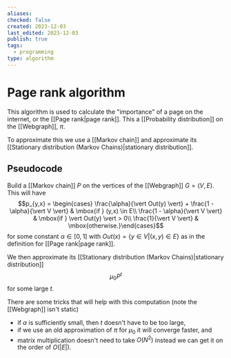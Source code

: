 ```yaml
---
aliases: 
checked: false
created: 2023-12-03
last_edited: 2023-12-03
publish: true
tags:
  - programming
type: algorithm
---
```

# Page rank algorithm

This algorithm is used to calculate the "importance" of a page on the internet, or the [[Page rank|page rank]]. This a [[Probability distribution]] on the [[Webgraph]], $\pi$.

To approximate this we use a [[Markov chain]] and approximate its [[Stationary distribution (Markov Chains)|stationary distribution]].

## Pseudocode

Build a [[Markov chain]] $P$ on the vertices of the [[Webgraph]] $G = (V, E)$. This will have
$$p_{y,x} = \begin{cases} \frac{\alpha}{\vert Out(y) \vert} + \frac{1 - \alpha}{\vert V \vert} & \mbox{if } (y,x) \in E\\ \frac{1 - \alpha}{\vert V \vert} & \mbox{if } \vert Out(y) \vert > 0\\
\frac{1}{\vert V \vert} & \mbox{otherwise.}\end{cases}$$
for some constant $\alpha \in [0,1]$ with $Out(x) = \{y \in V \vert (x,y) \in E\}$ as in the definition for [[Page rank|page rank]].

We then approximate its [[Stationary distribution (Markov Chains)|stationary distribution]] 
$$\mu_0 P^t$$
for some large $t$. 

There are some tricks that will help with this computation (note the [[Webgraph]] isn't static)
- if $\alpha$ is sufficiently small, then $t$ doesn't have to be too large,
- if we use an old approximation of $\pi$ for $\mu_0$ it will converge faster, and
- matrix multiplication doesn't need to take $O(N^2)$ instead we can get it on the order of $O(\vert E \vert)$.

